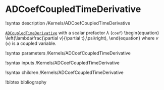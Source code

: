 # ADCoefCoupledTimeDerivative

!syntax description /Kernels/ADCoefCoupledTimeDerivative

[`ADCoupledTimeDerivative`](/ADCoupledTimeDerivative.md) with a scalar prefactor $\lambda$ (`coef`)
\begin{equation}
\left(\lambda\frac{\partial v}{\partial t},\psi\right),
\end{equation}
where $v$ (`v`) is a coupled variable.

!syntax parameters /Kernels/ADCoefCoupledTimeDerivative

!syntax inputs /Kernels/ADCoefCoupledTimeDerivative

!syntax children /Kernels/ADCoefCoupledTimeDerivative

!bibtex bibliography
